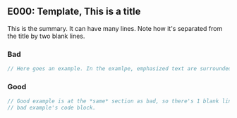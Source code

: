 ## E000: Template, This is a title


This is the summary.
It can have many lines.
Note how it's separated from the title by two blank lines.


### Bad

```swift
// Here goes an example. In the examlpe, emphasized text are surrounded by `*`s.
```

### Good

```swift
// Good example is at the *same* section as bad, so there's 1 blank line between its header and the end of
// bad example's code block.
```
